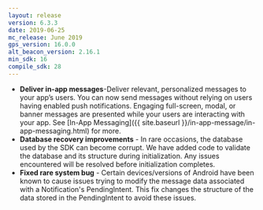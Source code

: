 ```yaml
---
layout: release
version: 6.3.3
date: 2019-06-25
mc_release: June 2019
gps_version: 16.0.0
alt_beacon_version: 2.16.1
min_sdk: 16
compile_sdk: 28
---
```

* **Deliver in-app messages**-Deliver relevant, personalized messages to your app’s users. You can now send messages without relying on users having enabled push notifications. Engaging full-screen, modal, or banner messages are presented while your users are interacting with your app. See [In-App Messaging]({{ site.baseurl }}/in-app-message/in-app-messaging.html) for more.
* **Database recovery improvements** - In rare occasions, the database used by the SDK can become corrupt.  We have added code to validate the database and its structure during initialization.  Any issues encountered will be resolved before initialization completes.
* **Fixed rare system bug** - Certain devices/versions of Android have been known to cause issues trying to modify the message data associated with a Notification's PendingIntent.  This fix changes the structure of the data stored in the PendingIntent to avoid these issues.